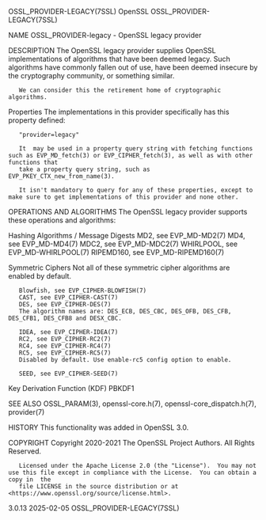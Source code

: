 OSSL_PROVIDER-LEGACY(7SSL)						    OpenSSL						    OSSL_PROVIDER-LEGACY(7SSL)

NAME
       OSSL_PROVIDER-legacy - OpenSSL legacy provider

DESCRIPTION
       The OpenSSL legacy provider supplies OpenSSL implementations of algorithms that have been deemed legacy.	 Such algorithms have commonly fallen out of
       use, have been deemed insecure by the cryptography community, or something similar.

       We can consider this the retirement home of cryptographic algorithms.

   Properties
       The implementations in this provider specifically has this property defined:

       "provider=legacy"

       It  may be used in a property query string with fetching functions such as EVP_MD_fetch(3) or EVP_CIPHER_fetch(3), as well as with other functions that
       take a property query string, such as EVP_PKEY_CTX_new_from_name(3).

       It isn't mandatory to query for any of these properties, except to make sure to get implementations of this provider and none other.

OPERATIONS AND ALGORITHMS
       The OpenSSL legacy provider supports these operations and algorithms:

   Hashing Algorithms / Message Digests
       MD2, see EVP_MD-MD2(7)
       MD4, see EVP_MD-MD4(7)
       MDC2, see EVP_MD-MDC2(7)
       WHIRLPOOL, see EVP_MD-WHIRLPOOL(7)
       RIPEMD160, see EVP_MD-RIPEMD160(7)

   Symmetric Ciphers
       Not all of these symmetric cipher algorithms are enabled by default.

       Blowfish, see EVP_CIPHER-BLOWFISH(7)
       CAST, see EVP_CIPHER-CAST(7)
       DES, see EVP_CIPHER-DES(7)
	   The algorithm names are: DES_ECB, DES_CBC, DES_OFB, DES_CFB, DES_CFB1, DES_CFB8 and DESX_CBC.

       IDEA, see EVP_CIPHER-IDEA(7)
       RC2, see EVP_CIPHER-RC2(7)
       RC4, see EVP_CIPHER-RC4(7)
       RC5, see EVP_CIPHER-RC5(7)
	   Disabled by default. Use enable-rc5 config option to enable.

       SEED, see EVP_CIPHER-SEED(7)

   Key Derivation Function (KDF)
       PBKDF1

SEE ALSO
       OSSL_PARAM(3), openssl-core.h(7), openssl-core_dispatch.h(7), provider(7)

HISTORY
       This functionality was added in OpenSSL 3.0.

COPYRIGHT
       Copyright 2020-2021 The OpenSSL Project Authors. All Rights Reserved.

       Licensed under the Apache License 2.0 (the "License").  You may not use this file except in compliance with the License.	 You can obtain a copy in  the
       file LICENSE in the source distribution or at <https://www.openssl.org/source/license.html>.

3.0.13									  2025-02-05						    OSSL_PROVIDER-LEGACY(7SSL)
